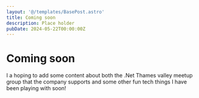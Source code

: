 ```yaml
---
layout: '@/templates/BasePost.astro'
title: Coming soon
description: Place holder
pubDate: 2024-05-22T00:00:00Z
---
```


# Coming soon

I a hoping to add some content about both the .Net Thames valley meetup group that the company supports and some other fun tech things I have been playing with soon!

